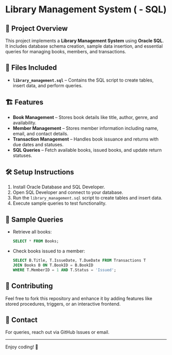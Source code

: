 # Library Management System ( - SQL)

## 📌 Project Overview
This project implements a **Library Management System** using **Oracle SQL**. It includes database schema creation, sample data insertion, and essential queries for managing books, members, and transactions.

## 📂 Files Included
- **`library_management.sql`** – Contains the SQL script to create tables, insert data, and perform queries.

## 🏗️ Features
- **Book Management** – Stores book details like title, author, genre, and availability.
- **Member Management** – Stores member information including name, email, and contact details.
- **Transaction Management** – Handles book issuance and returns with due dates and statuses.
- **SQL Queries** – Fetch available books, issued books, and update return statuses.

## 🛠️ Setup Instructions
1. Install Oracle Database and SQL Developer.
2. Open SQL Developer and connect to your database.
3. Run the `library_management.sql` script to create tables and insert data.
4. Execute sample queries to test functionality.

## 📜 Sample Queries
- Retrieve all books:
  ```sql
  SELECT * FROM Books;
  ```
- Check books issued to a member:
  ```sql
  SELECT B.Title, T.IssueDate, T.DueDate FROM Transactions T
  JOIN Books B ON T.BookID = B.BookID
  WHERE T.MemberID = 1 AND T.Status = 'Issued';
  ```

## 🚀 Contributing
Feel free to fork this repository and enhance it by adding features like stored procedures, triggers, or an interactive frontend.

## 📧 Contact
For queries, reach out via GitHub Issues or email.

---
Enjoy coding! 🚀

